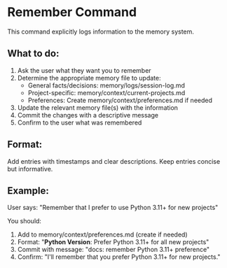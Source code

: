 # Remember Command

This command explicitly logs information to the memory system.

## What to do:

1. Ask the user what they want you to remember
2. Determine the appropriate memory file to update:
   - General facts/decisions: memory/logs/session-log.md
   - Project-specific: memory/context/current-projects.md
   - Preferences: Create memory/context/preferences.md if needed
3. Update the relevant memory file(s) with the information
4. Commit the changes with a descriptive message
5. Confirm to the user what was remembered

## Format:

Add entries with timestamps and clear descriptions. Keep entries concise but informative.

## Example:

User says: "Remember that I prefer to use Python 3.11+ for new projects"

You should:
1. Add to memory/context/preferences.md (create if needed)
2. Format: "**Python Version**: Prefer Python 3.11+ for all new projects"
3. Commit with message: "docs: remember Python 3.11+ preference"
4. Confirm: "I'll remember that you prefer Python 3.11+ for new projects."
